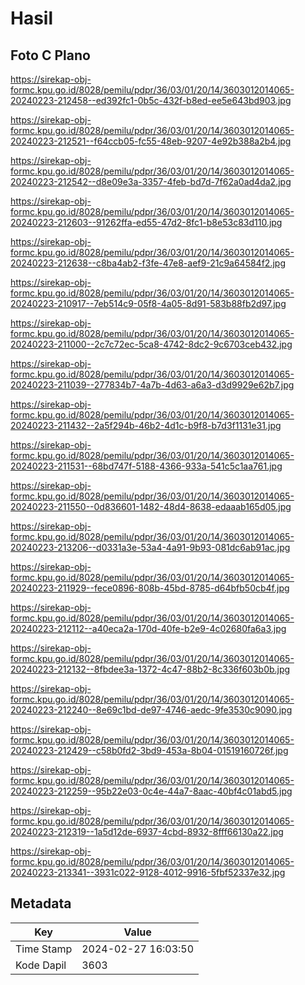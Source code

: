# Hasil

## Foto C Plano

https://sirekap-obj-formc.kpu.go.id/8028/pemilu/pdpr/36/03/01/20/14/3603012014065-20240223-212458--ed392fc1-0b5c-432f-b8ed-ee5e643bd903.jpg

https://sirekap-obj-formc.kpu.go.id/8028/pemilu/pdpr/36/03/01/20/14/3603012014065-20240223-212521--f64ccb05-fc55-48eb-9207-4e92b388a2b4.jpg

https://sirekap-obj-formc.kpu.go.id/8028/pemilu/pdpr/36/03/01/20/14/3603012014065-20240223-212542--d8e09e3a-3357-4feb-bd7d-7f62a0ad4da2.jpg

https://sirekap-obj-formc.kpu.go.id/8028/pemilu/pdpr/36/03/01/20/14/3603012014065-20240223-212603--91262ffa-ed55-47d2-8fc1-b8e53c83d110.jpg

https://sirekap-obj-formc.kpu.go.id/8028/pemilu/pdpr/36/03/01/20/14/3603012014065-20240223-212638--c8ba4ab2-f3fe-47e8-aef9-21c9a64584f2.jpg

https://sirekap-obj-formc.kpu.go.id/8028/pemilu/pdpr/36/03/01/20/14/3603012014065-20240223-210917--7eb514c9-05f8-4a05-8d91-583b88fb2d97.jpg

https://sirekap-obj-formc.kpu.go.id/8028/pemilu/pdpr/36/03/01/20/14/3603012014065-20240223-211000--2c7c72ec-5ca8-4742-8dc2-9c6703ceb432.jpg

https://sirekap-obj-formc.kpu.go.id/8028/pemilu/pdpr/36/03/01/20/14/3603012014065-20240223-211039--277834b7-4a7b-4d63-a6a3-d3d9929e62b7.jpg

https://sirekap-obj-formc.kpu.go.id/8028/pemilu/pdpr/36/03/01/20/14/3603012014065-20240223-211432--2a5f294b-46b2-4d1c-b9f8-b7d3f1131e31.jpg

https://sirekap-obj-formc.kpu.go.id/8028/pemilu/pdpr/36/03/01/20/14/3603012014065-20240223-211531--68bd747f-5188-4366-933a-541c5c1aa761.jpg

https://sirekap-obj-formc.kpu.go.id/8028/pemilu/pdpr/36/03/01/20/14/3603012014065-20240223-211550--0d836601-1482-48d4-8638-edaaab165d05.jpg

https://sirekap-obj-formc.kpu.go.id/8028/pemilu/pdpr/36/03/01/20/14/3603012014065-20240223-213206--d0331a3e-53a4-4a91-9b93-081dc6ab91ac.jpg

https://sirekap-obj-formc.kpu.go.id/8028/pemilu/pdpr/36/03/01/20/14/3603012014065-20240223-211929--fece0896-808b-45bd-8785-d64bfb50cb4f.jpg

https://sirekap-obj-formc.kpu.go.id/8028/pemilu/pdpr/36/03/01/20/14/3603012014065-20240223-212112--a40eca2a-170d-40fe-b2e9-4c02680fa6a3.jpg

https://sirekap-obj-formc.kpu.go.id/8028/pemilu/pdpr/36/03/01/20/14/3603012014065-20240223-212132--8fbdee3a-1372-4c47-88b2-8c336f603b0b.jpg

https://sirekap-obj-formc.kpu.go.id/8028/pemilu/pdpr/36/03/01/20/14/3603012014065-20240223-212240--8e69c1bd-de97-4746-aedc-9fe3530c9090.jpg

https://sirekap-obj-formc.kpu.go.id/8028/pemilu/pdpr/36/03/01/20/14/3603012014065-20240223-212429--c58b0fd2-3bd9-453a-8b04-01519160726f.jpg

https://sirekap-obj-formc.kpu.go.id/8028/pemilu/pdpr/36/03/01/20/14/3603012014065-20240223-212259--95b22e03-0c4e-44a7-8aac-40bf4c01abd5.jpg

https://sirekap-obj-formc.kpu.go.id/8028/pemilu/pdpr/36/03/01/20/14/3603012014065-20240223-212319--1a5d12de-6937-4cbd-8932-8fff66130a22.jpg

https://sirekap-obj-formc.kpu.go.id/8028/pemilu/pdpr/36/03/01/20/14/3603012014065-20240223-213341--3931c022-9128-4012-9916-5fbf52337e32.jpg


## Metadata

| Key        | Value               |
| ---------- | ------------------- |
| Time Stamp | 2024-02-27 16:03:50 |
| Kode Dapil | 3603                |



